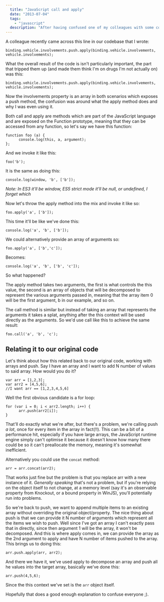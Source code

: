 ```yaml
---
  title: "JavaScript call and apply"
  date: "2013-07-04"
  tags: 
    - "javascript"
  description: "After having confused one of my colleagues with some code that used the JavaScript `apply` method and giving them an answer that didn't leave them completely bemused I thought I'd share my explanation with the world."
---
```


A colleague recently came across this line in our codebase that I wrote:

    binding.vehicle.involvements.push.apply(binding.vehicle.involvements, vehicle.involvements);

What the overall result of the code is isn't particularly important, the part that tripped them up (and made them think I'm on drugs I'm not actually on) was this:

    binding.vehicle.involvements.push.apply(binding.vehicle.involvements, vehicle.involvements);

Now the  involvements property is an array in both scenarios which exposes a push method, the confusion was around what the apply method does and why I was even using it.

Both call and apply are methods which are part of the JavaScript language and are exposed on the Function prototype, meaning that they can be accessed from any function, so let's say we have this function:

    function foo (a) {
          console.log(this, a, argument);
    };

And we invoke it like this:

    foo('b');

It is the same as doing this:

    console.log(window, 'b', ['b']);

_Note: In ES3 it'll be window, ES5 strict mode it'll be null, or undefined, I forget which_

Now let's throw the apply method into the mix and invoke it like so:

    foo.apply('a', ['b']);

This time it'll be like we've done this:

    console.log('a', 'b', ['b']);

We could alternatively provide an array of arguments so:

    foo.apply('a', ['b','c']);

Becomes:

    console.log('a', 'b', ['b', 'c']);

So what happened?

The apply method takes two arguments, the first is what controls the this value, the second is an array of objects that will be decomposed to represent the various arguments passed in, meaning that the array item 0 will be the first argument, b in our example, and so on.

The call method is similar but instead of taking an array that represents the arguments it takes a splat, anything after the this context will be used directly as the arguments. So we'd use call like this to achieve the same result:

    foo.call('a', 'b', 'c');

## Relating it to our original code

Let's think about how this related back to our original code, working with arrays and push. Say I have an array and I want to add N number of values to said array. How would you do it?
    
    var arr = [1,2,3];
    var arr2 = [4,5,6];
    //I want arr == [1,2,3,4,5,6]

Well the first obvious candidate is a for loop:

    for (var i = 0; i < arr2.length; i++) {
          arr.push(arr2[i]);
    }

That'll do exactly what we're after, but there's a problem, we're calling push _a lot_, once for every item in the array in fact(!!). This can be a bit of a performance hit, especially if you have large arrays, the JavaScript runtime engine simply can't optimise it because it doesn't know how many there could be so it can't preallocate the memory, meaning it's somewhat inefficient.

Alternatively you could use the `concat` method:

    arr = arr.concat(arr2);

That works just fine but the problem is that you replace arr with a new instance of it. _Generally speaking_ that's not a problem, but if you're relying on the object itself to not change, at a memory level (say it's an observable property from Knockout, or a bound property in WinJS), you'll potentially run into problems.

So we're back to push, we want to append multiple items to an existing array without overriding the original object/property. The nice thing about push is that we can provide it N number of arguments which represent all the items we wish to push. Well since I've got an array I can't exactly pass that in directly, since then argument 1 will be the array, it won't be decomposed. And this is where apply comes in, we can provide the array as the 2nd argument to apply and have N number of items pushed to the array. This brings us to doing this:

    arr.push.apply(arr, arr2);

And there we have it, we've used apply to decompose an array and push all he values into the target array, basically we've done this:

    arr.push(4,5,6);

Since the this context we've set is the `arr` object itself.

Hopefully that does a good enough explanation to confuse everyone ;).
